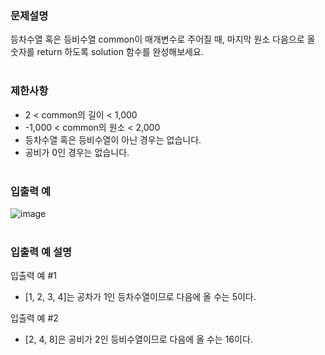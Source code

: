 ### 문제설명
등차수열 혹은 등비수열 common이 매개변수로 주어질 때, 마지막 원소 다음으로 올 숫자를 return 하도록 solution 함수를 완성해보세요.
<br></br>

### 제한사항
- 2 < common의 길이 < 1,000
- -1,000 < common의 원소 < 2,000
- 등차수열 혹은 등비수열이 아닌 경우는 없습니다.
- 공비가 0인 경우는 없습니다.
<br></br>

### 입출력 예
![image](https://user-images.githubusercontent.com/116772632/207763809-8e8dd191-3290-41d7-bde2-b11f7ff59204.png)
<br></br>

### 입출력 예 설명
입출력 예 #1
- [1, 2, 3, 4]는 공차가 1인 등차수열이므로 다음에 올 수는 5이다.

입출력 예 #2
- [2, 4, 8]은 공비가 2인 등비수열이므로 다음에 올 수는 16이다.
